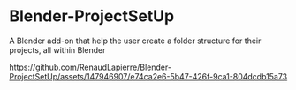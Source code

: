 # Blender-ProjectSetUp
A Blender add-on that help the user create a folder structure for their projects, all within Blender


https://github.com/RenaudLapierre/Blender-ProjectSetUp/assets/147946907/e74ca2e6-5b47-426f-9ca1-804dcdb15a73

